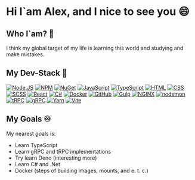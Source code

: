 # Hi I`am Alex, and I nice to see you 😄

## Who I`am? 🧐
<p>I think my global target of my life is learning this world and studying and make mistakes.</p>

## My Dev-Stack 🤖
[![Node.JS](https://img.shields.io/badge/Node.js-339933?style=for-the-badge&logo=nodedotjs&logoColor=white)](https://nodejs.org)
[![NPM](https://img.shields.io/badge/npm-CB3837?style=for-the-badge&logo=npm&logoColor=white)](https://npmjs.org)
[![NuGet](https://img.shields.io/badge/nuget-004880?style=for-the-badge&logo=nuget&logoColor=white)](https://npmjs.org)
[![JavaScript](https://img.shields.io/badge/JavaScript-F7DF1E?style=for-the-badge&logo=javascript&logoColor=black)](https://javascript.com)
[![TypeScript](https://img.shields.io/badge/TypeScript-3178c6?style=for-the-badge&logo=typescript&logoColor=white)](https://javascript.com)
[![HTML](https://img.shields.io/badge/HTML-E34F26?style=for-the-badge&logo=html5&logoColor=white)](https://html.spec.whatwg.org/multipage/)
[![CSS](https://img.shields.io/badge/CSS-1572B6?style=for-the-badge&logo=css3&logoColor=white)](https://w3.org/Style/CSS)
[![SCSS](https://img.shields.io/badge/SCSS-cc6699?style=for-the-badge&logo=sass&logoColor=white)](https://w3.org/Style/CSS)
[![React](https://img.shields.io/badge/React%20-%2361DAFB.svg?&style=for-the-badge&logo=React&logoColor=white)](https://react.com)
[![C#](https://img.shields.io/badge/C%23-512BD4.svg?&style=for-the-badge&logo=C%20sharp&logoColor=white)](https://react.com)
[![Docker](https://img.shields.io/badge/Docker-2496ED.svg?&style=for-the-badge&logo=Docker&logoColor=white)](https://docker.com)
[![GitHub](https://img.shields.io/badge/github-181717.svg?&style=for-the-badge&logo=github&logoColor=white)](https://docker.com)
[![Gulp](https://img.shields.io/badge/gulp-CF4647.svg?&style=for-the-badge&logo=gulp&logoColor=white)](https://docker.com)
[![NGINX](https://img.shields.io/badge/nginx-009639.svg?&style=for-the-badge&logo=nginx&logoColor=white)](https://docker.com)
[![nodemon](https://img.shields.io/badge/nodemon-76D04B?style=for-the-badge&logo=nodemon&logoColor=white)](https://javascript.com)
[![tRPC](https://img.shields.io/badge/trpc-2596BE?style=for-the-badge&logo=trpc&logoColor=white)](https://javascript.com)
[![gRPC](https://img.shields.io/badge/gRPC-4285F4?style=for-the-badge&logo=google&logoColor=white)](https://javascript.com)
[![Yarn](https://img.shields.io/badge/yarn-2C8EBB?style=for-the-badge&logo=yarn&logoColor=white)](https://javascript.com)
[![Vite](https://img.shields.io/badge/vite-646CFF?style=for-the-badge&logo=vite&logoColor=white)](https://javascript.com)

## My Goals ♾️
My nearest goals is:
- Learn TypeScript
- Learn gRPC and tRPC implementations
- Try learn Deno (interesting more)
- Learn C# and .Net
- Docker (steps of building images, mounts, and e. t. c.)
